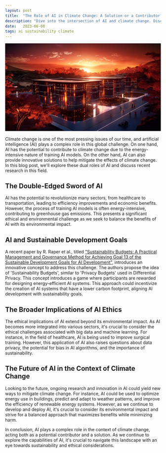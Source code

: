 ```yaml
---
layout: post
title:  "The Role of AI in Climate Change: A Solution or a Contributor?"
description: "Dive into the intersection of AI and climate change. Discover how AI technologies can both contribute to and help mitigate global warming. Join the discussion!"
date:   2023-06-08
tags: ai sustainability climate
---
```


![A futuristic data center, surrounded by nature](/assets/ai-climate.png)

Climate change is one of the most pressing issues of our time, and artificial intelligence (AI) plays a complex role in this global challenge. On one hand, AI has the potential to contribute to climate change due to the energy-intensive nature of training AI models. On the other hand, AI can also provide innovative solutions to help mitigate the effects of climate change. In this blog post, we'll explore these dual roles of AI and discuss recent research in this field.

## The Double-Edged Sword of AI

AI has the potential to revolutionize many sectors, from healthcare to transportation, leading to efficiency improvements and economic benefits. However, the process of training AI models is often energy-intensive, contributing to greenhouse gas emissions. This presents a significant ethical and environmental challenge as we seek to balance the benefits of AI with its environmental impact.

## AI and Sustainable Development Goals

A recent paper by R. Raper et al., titled ["Sustainability Budgets: A Practical Management and Governance Method for Achieving Goal 13 of the Sustainable Development Goals for AI Development"](https://doi.org/10.3390/su14074019), introduces an innovative concept to address this challenge. The authors propose the idea of 'Sustainability Budgets', similar to 'Privacy Budgets' used in Differential Privacy. This concept introduces a game where participants are rewarded for designing energy-efficient AI systems. This approach could incentivize the creation of AI systems that have a lower carbon footprint, aligning AI development with sustainability goals.

## The Broader Implications of AI Ethics

The ethical implications of AI extend beyond its environmental impact. As AI becomes more integrated into various sectors, it's crucial to consider the ethical challenges associated with big data and machine learning. For instance, in the field of healthcare, AI is being used to improve surgical training. However, this application of AI also raises questions about data privacy, the potential for bias in AI algorithms, and the importance of sustainability.

## The Future of AI in the Context of Climate Change

Looking to the future, ongoing research and innovation in AI could yield new ways to mitigate climate change. For instance, AI could be used to optimize energy use in buildings, predict and adapt to weather patterns, and improve the efficiency of renewable energy systems. However, as we continue to develop and deploy AI, it's crucial to consider its environmental impact and strive for a balanced approach that maximizes benefits while minimizing harm.

In conclusion, AI plays a complex role in the context of climate change, acting both as a potential contributor and a solution. As we continue to explore the capabilities of AI, it's crucial to navigate this landscape with an eye towards sustainability and ethical considerations.
